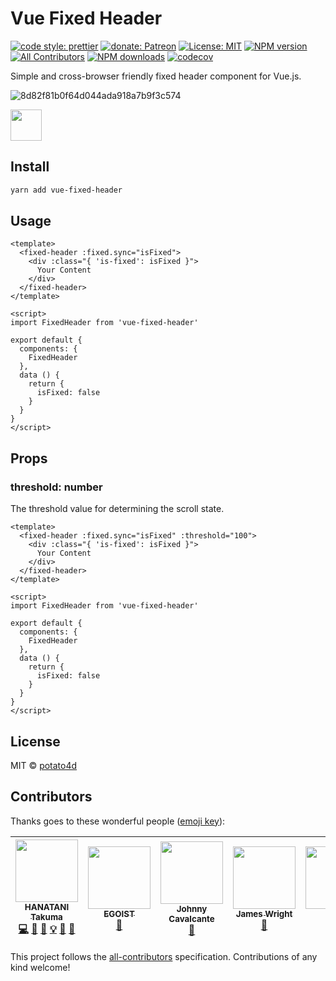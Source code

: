 # Vue Fixed Header

[![code style: prettier](https://img.shields.io/badge/code_style-prettier-ff69b4.svg?style=flat-square)](https://github.com/prettier/prettier)
[![donate: Patreon](https://img.shields.io/badge/donate-patreon-orange.svg?style=flat-square)](https://www.patreon.com/potato4d)
[![License: MIT](https://img.shields.io/badge/License-MIT-blue.svg?style=flat-square)](https://opensource.org/licenses/MIT)
[![NPM version](https://img.shields.io/npm/v/vue-fixed-header.svg?style=flat)](https://npmjs.com/package/vue-fixed-header)
[![All Contributors](https://img.shields.io/badge/all_contributors-3-orange.svg?style=flat-square)](#contributors)
[![NPM downloads](https://img.shields.io/npm/dm/vue-fixed-header.svg?style=flat)](https://npmjs.com/package/vue-fixed-header)
[![codecov](https://codecov.io/gh/potato4d/vue-fixed-header/branch/master/graph/badge.svg)](https://codecov.io/gh/potato4d/vue-fixed-header)

Simple and cross-browser friendly fixed header component for Vue.js.

![8d82f81b0f64d044ada918a7b9f3c574](https://user-images.githubusercontent.com/6993514/34456130-7981a894-edd2-11e7-8861-4745d85c8c96.gif)

<a href="https://patreon.com/potato4d">
  <img src="https://c5.patreon.com/external/logo/become_a_patron_button@2x.png" height="50">
</a>

## Install

```bash
yarn add vue-fixed-header
```

## Usage

```vue
<template>
  <fixed-header :fixed.sync="isFixed">
    <div :class="{ 'is-fixed': isFixed }">
      Your Content
    </div>
  </fixed-header>
</template>

<script>
import FixedHeader from 'vue-fixed-header'

export default {
  components: {
    FixedHeader
  },
  data () {
    return {
      isFixed: false
    }
  }
}
</script>
```

## Props

### threshold: number

The threshold value for determining the scroll state.

```vue
<template>
  <fixed-header :fixed.sync="isFixed" :threshold="100">
    <div :class="{ 'is-fixed': isFixed }">
      Your Content
    </div>
  </fixed-header>
</template>

<script>
import FixedHeader from 'vue-fixed-header'

export default {
  components: {
    FixedHeader
  },
  data () {
    return {
      isFixed: false
    }
  }
}
</script>
```

## License

MIT &copy; [potato4d](https://github.com/potato4d)

## Contributors

Thanks goes to these wonderful people ([emoji key](https://github.com/kentcdodds/all-contributors#emoji-key)):

<!-- ALL-CONTRIBUTORS-LIST:START - Do not remove or modify this section -->
<!-- prettier-ignore -->
| [<img src="https://avatars0.githubusercontent.com/u/6993514?v=4" width="100px;"/><br /><sub><b>HANATANI Takuma</b></sub>](https://potato4d.me)<br />[💻](https://github.com/potato4d/vue-fixed-header/commits?author=potato4d "Code") [🐛](https://github.com/potato4d/vue-fixed-header/issues?q=author%3Apotato4d "Bug reports") [📖](https://github.com/potato4d/vue-fixed-header/commits?author=potato4d "Documentation") [💡](#example-potato4d "Examples") [💬](#question-potato4d "Answering Questions") [👀](#review-potato4d "Reviewed Pull Requests") | [<img src="https://avatars2.githubusercontent.com/u/8784712?v=4" width="100px;"/><br /><sub><b>EGOIST</b></sub>](https://patreon.com/egoist)<br />[🔧](#tool-egoist "Tools") | [<img src="https://avatars0.githubusercontent.com/u/13931503?v=4" width="100px;"/><br /><sub><b>Johnny Cavalcante</b></sub>](http://kavalcante.com)<br />[🐛](https://github.com/potato4d/vue-fixed-header/issues?q=author%3Akavalcante "Bug reports") | [<img src="https://avatars3.githubusercontent.com/u/3672769?v=4" width="100px;"/><br /><sub><b>James Wright</b></sub>](http://www.jamesandrewwright.com)<br />[🐛](https://github.com/potato4d/vue-fixed-header/issues?q=author%3Ajamesgfc "Bug reports") | [<img src="https://avatars3.githubusercontent.com/u/19405039?v=4" width="100px;"/><br /><sub><b>Sid</b></sub>](https://twitter.com/sbentifraouine)<br />[⚠️](https://github.com/potato4d/vue-fixed-header/commits?author=sidbentifraouine "Tests") |
| :---: | :---: | :---: | :---: | :---: |
<!-- ALL-CONTRIBUTORS-LIST:END -->

This project follows the [all-contributors](https://github.com/kentcdodds/all-contributors) specification. Contributions of any kind welcome!
